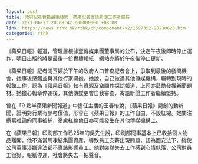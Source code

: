 ```yaml
---
layout: post
title: 政府記者會獲最後發問　蘋果記者寄語新聞工作者堅持
date: 2021-06-23 20:08:42.000000000 +08:00
link: https://news.rthk.hk/rthk/ch/component/k2/1597352-20210623.htm
categories: rthk
---
```


《蘋果日報》報道，管理層根據壹傳媒集團董事局的公布，決定午夜後即時停止運作，明日出版的將是最後一份實體報紙，網站亦將於午夜後停止更新。

《蘋果日報》記者關玉婷於下午的政府人口普查記者會上，爭取到最後的發問機會，她事後感觸並與其他行家擁抱。她說，自己做過其他傳媒機構，輾轉到現時的報館工作，認為《蘋果日報》較有資源及空間作採訪報道，上司亦鼓勵發掘新聞題材。她擔心報章停運後，其他傳媒更會自我審查，寄語新聞工作者繼續堅持。

曾在「9 點半蘋果新聞報道」中擔任主播的王春怡說，《蘋果日報》開創的動新聞，證明對行業有參考價值，形容在《蘋果日報》的工作自由，不設紅線。她關注撰寫社論的同事被捕，憂慮紅線他日亦可能發生在其他傳媒機構上。

在《蘋果日報》印刷部工作已25年的吳先生說，印刷部同事基本上已收拾個人物品離開。他不滿當局凍結集團資產，導致員工支薪出現問題，認為國安法下，縱使公司董事涉嫌違法都不應該影響員工。他對突然失去工作感到心情低落，公司對員工很好，報紙停運，社會將失去一把聲音。
